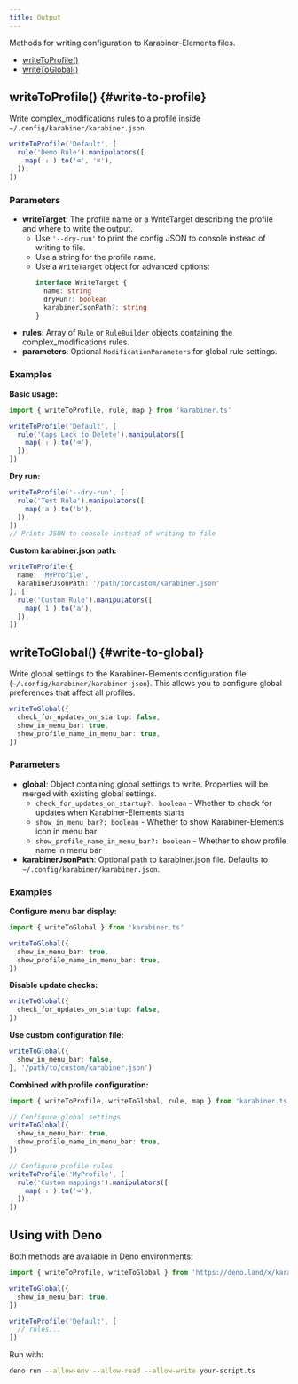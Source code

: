 ```yaml
---
title: Output
---
```


Methods for writing configuration to Karabiner-Elements files.

- [writeToProfile()](#write-to-profile)
- [writeToGlobal()](#write-to-global)

## writeToProfile() {#write-to-profile}

Write complex_modifications rules to a profile inside `~/.config/karabiner/karabiner.json`.

```typescript
writeToProfile('Default', [
  rule('Demo Rule').manipulators([
    map('⇪').to('⌫', '⌘'),
  ]),
])
```

### Parameters

- **writeTarget**: The profile name or a WriteTarget describing the profile and where to write the output.
  - Use `'--dry-run'` to print the config JSON to console instead of writing to file.
  - Use a string for the profile name.
  - Use a `WriteTarget` object for advanced options:
    ```typescript
    interface WriteTarget {
      name: string
      dryRun?: boolean
      karabinerJsonPath?: string
    }
    ```
- **rules**: Array of `Rule` or `RuleBuilder` objects containing the complex_modifications rules.
- **parameters**: Optional `ModificationParameters` for global rule settings.

### Examples

**Basic usage:**
```typescript
import { writeToProfile, rule, map } from 'karabiner.ts'

writeToProfile('Default', [
  rule('Caps Lock to Delete').manipulators([
    map('⇪').to('⌫'),
  ]),
])
```

**Dry run:**
```typescript
writeToProfile('--dry-run', [
  rule('Test Rule').manipulators([
    map('a').to('b'),
  ]),
])
// Prints JSON to console instead of writing to file
```

**Custom karabiner.json path:**
```typescript
writeToProfile({
  name: 'MyProfile',
  karabinerJsonPath: '/path/to/custom/karabiner.json'
}, [
  rule('Custom Rule').manipulators([
    map('1').to('a'),
  ]),
])
```

## writeToGlobal() {#write-to-global}

Write global settings to the Karabiner-Elements configuration file (`~/.config/karabiner/karabiner.json`). This allows you to configure global preferences that affect all profiles.

```typescript
writeToGlobal({
  check_for_updates_on_startup: false,
  show_in_menu_bar: true,
  show_profile_name_in_menu_bar: true,
})
```

### Parameters

- **global**: Object containing global settings to write. Properties will be merged with existing global settings.
  - `check_for_updates_on_startup?: boolean` - Whether to check for updates when Karabiner-Elements starts
  - `show_in_menu_bar?: boolean` - Whether to show Karabiner-Elements icon in menu bar
  - `show_profile_name_in_menu_bar?: boolean` - Whether to show profile name in menu bar
- **karabinerJsonPath**: Optional path to karabiner.json file. Defaults to `~/.config/karabiner/karabiner.json`.

### Examples

**Configure menu bar display:**
```typescript
import { writeToGlobal } from 'karabiner.ts'

writeToGlobal({
  show_in_menu_bar: true,
  show_profile_name_in_menu_bar: true,
})
```

**Disable update checks:**
```typescript
writeToGlobal({
  check_for_updates_on_startup: false,
})
```

**Use custom configuration file:**
```typescript
writeToGlobal({
  show_in_menu_bar: false,
}, '/path/to/custom/karabiner.json')
```

**Combined with profile configuration:**
```typescript
import { writeToProfile, writeToGlobal, rule, map } from 'karabiner.ts'

// Configure global settings
writeToGlobal({
  show_in_menu_bar: true,
  show_profile_name_in_menu_bar: true,
})

// Configure profile rules
writeToProfile('MyProfile', [
  rule('Custom mappings').manipulators([
    map('⇪').to('⌫'),
  ]),
])
```

## Using with Deno

Both methods are available in Deno environments:

```typescript
import { writeToProfile, writeToGlobal } from 'https://deno.land/x/karabinerts@{version}/deno.ts'

writeToGlobal({
  show_in_menu_bar: true,
})

writeToProfile('Default', [
  // rules...
])
```

Run with:
```bash
deno run --allow-env --allow-read --allow-write your-script.ts
```